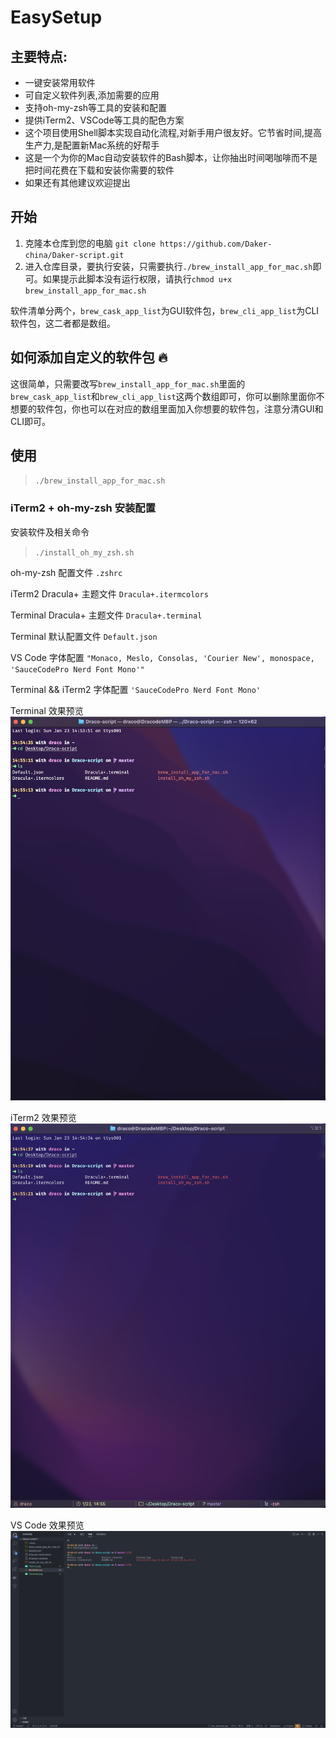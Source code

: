 # EasySetup

## 主要特点:

- 一键安装常用软件
- 可自定义软件列表,添加需要的应用
- 支持oh-my-zsh等工具的安装和配置
- 提供iTerm2、VSCode等工具的配色方案
- 这个项目使用Shell脚本实现自动化流程,对新手用户很友好。它节省时间,提高生产力,是配置新Mac系统的好帮手
- 这是一个为你的Mac自动安装软件的Bash脚本，让你抽出时间喝咖啡而不是把时间花费在下载和安装你需要的软件
- 如果还有其他建议欢迎提出

## 开始

1. 克隆本仓库到您的电脑 `git clone https://github.com/Daker-china/Daker-script.git`
2. 进入仓库目录，要执行安装，只需要执行`./brew_install_app_for_mac.sh`即可。如果提示此脚本没有运行权限，请执行`chmod u+x brew_install_app_for_mac.sh`

软件清单分两个，`brew_cask_app_list`为GUI软件包，`brew_cli_app_list`为CLI软件包，这二者都是数组。

## 如何添加自定义的软件包 🔥

这很简单，只需要改写`brew_install_app_for_mac.sh`里面的`brew_cask_app_list`和`brew_cli_app_list`这两个数组即可，你可以删除里面你不想要的软件包，你也可以在对应的数组里面加入你想要的软件包，注意分清GUI和CLI即可。

## 使用

> `./brew_install_app_for_mac.sh`

### iTerm2 + oh-my-zsh 安装配置

安装软件及相关命令
> `./install_oh_my_zsh.sh`

oh-my-zsh 配置文件
`.zshrc`

iTerm2 Dracula+ 主题文件
`Dracula+.itermcolors`

Terminal Dracula+ 主题文件
`Dracula+.terminal`

Terminal 默认配置文件
`Default.json`

VS Code 字体配置
`"Monaco, Meslo, Consolas, 'Courier New', monospace, 'SauceCodePro Nerd Font Mono'"`

Terminal && iTerm2 字体配置
`'SauceCodePro Nerd Font Mono'`

Terminal 效果预览
![Terminal](./img/Terminal.png)

iTerm2 效果预览
![iTerm2](./img/iTerm2.png)

VS Code 效果预览
![VS Code](./img/VS%20Code.png)
